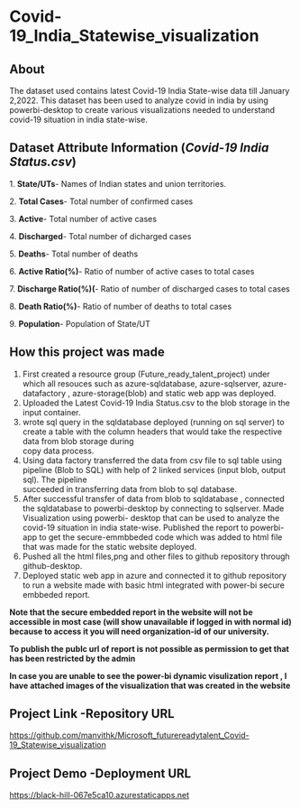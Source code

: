 # Covid-19_India_Statewise_visualization

## About
The dataset used contains latest Covid-19 India State-wise data till January 2,2022. This dataset has been used to analyze covid in india by using powerbi-desktop to create various visualizations needed to understand covid-19 situation in india state-wise.

## Dataset Attribute Information (<i>Covid-19 India Status.csv</i>)
<p>1. <b>State/UTs</b>- Names of Indian states and union territories.</p>
<p>2. <b>Total Cases</b>- Total number of confirmed cases</p>
<p>3. <b>Active</b>- Total number of active cases</p>
<p>4. <b>Discharged</b>- Total number of dicharged cases</p>
<p>5. <b>Deaths</b>- Total number of deaths</p>
<p>6. <b>Active Ratio(%)</b>- Ratio of number of active cases to total cases</p>
<p>7. <b>Discharge Ratio(%)(</b>- Ratio of number of discharged cases to total cases</p>
<p>8. <b>Death Ratio(%)</b>- Ratio of number of deaths to total cases</p>
<p>9. <b>Population</b>- Population of State/UT</p>
   
## How this project was made
1. First created a resource group (Future_ready_talent_project) under which all resouces such as azure-sqldatabase, azure-sqlserver, azure-datafactory , azure-storage(blob)
   and static web app was deployed.
2. Uploaded the Latest Covid-19 India Status.csv to the blob storage in the input container.
3. wrote sql query in the sqldatabase deployed (running on sql server) to create a table with the column headers that would take the respective data from blob storage during  
   copy    data process.
5. Using data factory transferred the data from csv file to sql table using pipeline (Blob to SQL) with help of 2 linked services (input blob, output sql). The pipeline   
   succeeded in transferring data from blob to sql database.
6. After successful transfer of data from blob to sqldatabase , connected the sqldatabase to powerbi-desktop by connecting to sqlserver. Made Visualization using powerbi-
   desktop that can be used to analyze the covid-19 situation in india state-wise. Published the report to powerbi-app to get the secure-emmbbeded code which was added to html 
   file that was made for the static website deployed.
8. Pushed all the html files,png and other files to github repository through github-desktop.
9. Deployed static web app in azure and connected it to github repository to run a website made with basic html integrated with power-bi secure embbeded report.
     
<b> <p>Note that the secure embedded report in the website will not be accessible in most case (will show unavailable if logged in with normal id) because to access it you will     need organization-id of our university.</p>
   <p>To publish the publc url of report is not possible as permission to get that has been restricted by the admin</p>
</b>
<p><b> In case you are unable to see the power-bi dynamic visulization report , I have attached images of the visualization that was created in the website</b></p>

## Project Link -Repository URL
https://github.com/manvithk/Microsoft_futurereadytalent_Covid-19_Statewise_visualization
## Project Demo -Deployment URL
https://black-hill-067e5ca10.azurestaticapps.net

